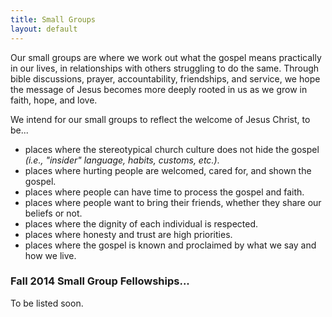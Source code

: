```yaml
---
title: Small Groups
layout: default
---
```


Our small groups are where we work out what the gospel means practically in our lives, in relationships with others struggling to do the same. Through bible discussions, prayer, accountability, friendships, and service, we hope the message of Jesus becomes more deeply rooted in us as we grow in faith, hope, and love.


We intend for our small groups to reflect the welcome of Jesus Christ, to be...

- places where the stereotypical church culture does not hide the gospel   
*(i.e., "insider" language, habits, customs, etc.)*.
- places where hurting people are welcomed, cared for, and shown the gospel.
- places where people can have time to process the gospel and faith.
- places where people want to bring their friends, whether they share our beliefs or not.
- places where the dignity of each individual is respected.
- places where honesty and trust are high priorities.
- places where the gospel is known and proclaimed by what we say and how we live.

### Fall 2014 Small Group Fellowships...

To be listed soon.

